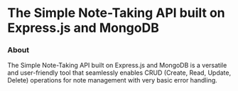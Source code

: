# The Simple Note-Taking API built on Express.js and MongoDB
### About
The Simple Note-Taking API built on Express.js and MongoDB is a versatile and user-friendly tool that seamlessly enables CRUD (Create, Read, Update, Delete) operations for note management with very basic error handling.
